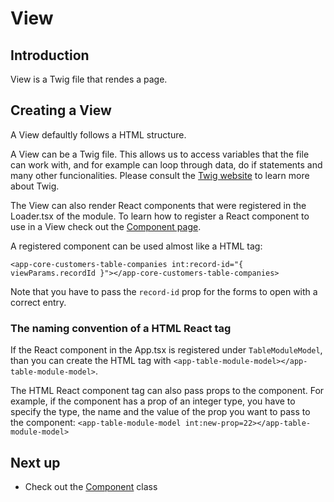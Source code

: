 # View

## Introduction

View is a Twig file that rendes a page.

## Creating a View

A View defaultly follows a HTML structure.

A View can be a Twig file. This allows us to access variables that the file can work with, and for example can loop through data, do if statements and many other funcionalities. Please consult the [Twig website](https://twig.symfony.com/doc/) to learn more about Twig.

The View can also render React components that were registered in the Loader.tsx of the module.
To learn how to register a React component to use in a View check out the [Component page](component).

A registered component can be used almost like a HTML tag:

`<app-core-customers-table-companies int:record-id="{ viewParams.recordId }"></app-core-customers-table-companies>`

Note that you have to pass the `record-id` prop for the forms to open with a correct entry.

### The naming convention of a HTML React tag

If the React component in the App.tsx is registered under `TableModuleModel`, than you can create the HTML tag with `<app-table-module-model></app-table-module-model>`.

The HTML React component tag can also pass props to the component. For example, if the component has a prop of an integer type, you have to specify the type, the name and the value of the prop you want to pass to the component: `<app-table-module-model int:new-prop=22></app-table-module-model>`

## Next up

- Check out the [Component](component) class
